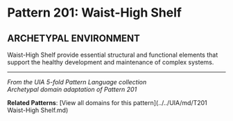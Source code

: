 # Pattern 201: Waist-High Shelf

## ARCHETYPAL ENVIRONMENT

Waist-High Shelf provide essential structural and functional elements that support the healthy development and maintenance of complex systems.

---

*From the UIA 5-fold Pattern Language collection*  
*Archetypal domain adaptation of Pattern 201*

**Related Patterns**: [View all domains for this pattern](../../UIA/md/T201 Waist-High Shelf.md)